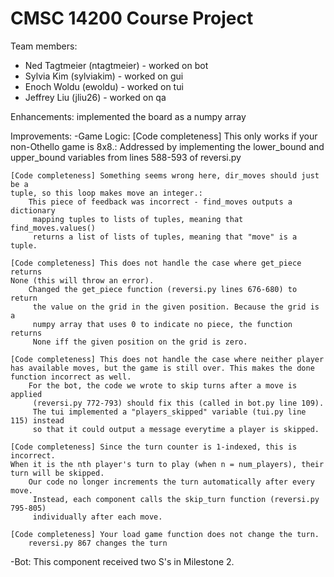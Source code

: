 # CMSC 14200 Course Project

Team members:
- Ned Tagtmeier (ntagtmeier) - worked on bot
- Sylvia Kim (sylviakim) - worked on gui
- Enoch Woldu (ewoldu) - worked on tui
- Jeffrey Liu (jliu26) - worked on qa

Enhancements:
    implemented the board as a numpy array

Improvements:
-Game Logic:
    [Code completeness] This only works if your non-Othello game is 8x8.:
        Addressed by implementing the lower_bound and upper_bound variables
         from lines 588-593 of reversi.py

    [Code completeness] Something seems wrong here, dir_moves should just be a 
    tuple, so this loop makes move an integer.:
        This piece of feedback was incorrect - find_moves outputs a dictionary
         mapping tuples to lists of tuples, meaning that find_moves.values()
         returns a list of lists of tuples, meaning that "move" is a tuple.

    [Code completeness] This does not handle the case where get_piece returns 
    None (this will throw an error).
        Changed the get_piece function (reversi.py lines 676-680) to return
         the value on the grid in the given position. Because the grid is a 
         numpy array that uses 0 to indicate no piece, the function returns
         None iff the given position on the grid is zero.

    [Code completeness] This does not handle the case where neither player 
    has available moves, but the game is still over. This makes the done 
    function incorrect as well.
        For the bot, the code we wrote to skip turns after a move is applied 
         (reversi.py 772-793) should fix this (called in bot.py line 109).
         The tui implemented a "players_skipped" variable (tui.py line 115) instead
         so that it could output a message everytime a player is skipped.

    [Code completeness] Since the turn counter is 1-indexed, this is incorrect. 
    When it is the nth player's turn to play (when n = num_players), their 
    turn will be skipped.
        Our code no longer increments the turn automatically after every move. 
         Instead, each component calls the skip_turn function (reversi.py 795-805)
         individually after each move.

    [Code completeness] Your load game function does not change the turn.
        reversi.py 867 changes the turn
        
-Bot:
    This component received two S's in Milestone 2.